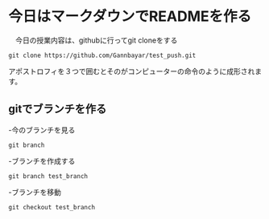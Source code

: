 # 今日はマークダウンでREADMEを作る
　今日の授業内容は、githubに行ってgit cloneをする
```
git clone https://github.com/Gannbayar/test_push.git
```
アポストロフィを３つで囲むとそのがコンピューターの命令のように成形されます。

## gitでブランチを作る

-今のブランチを見る

```
git branch
```

-ブランチを作成する

```
git branch test_branch
```
-ブランチを移動

```
git checkout test_branch
```


